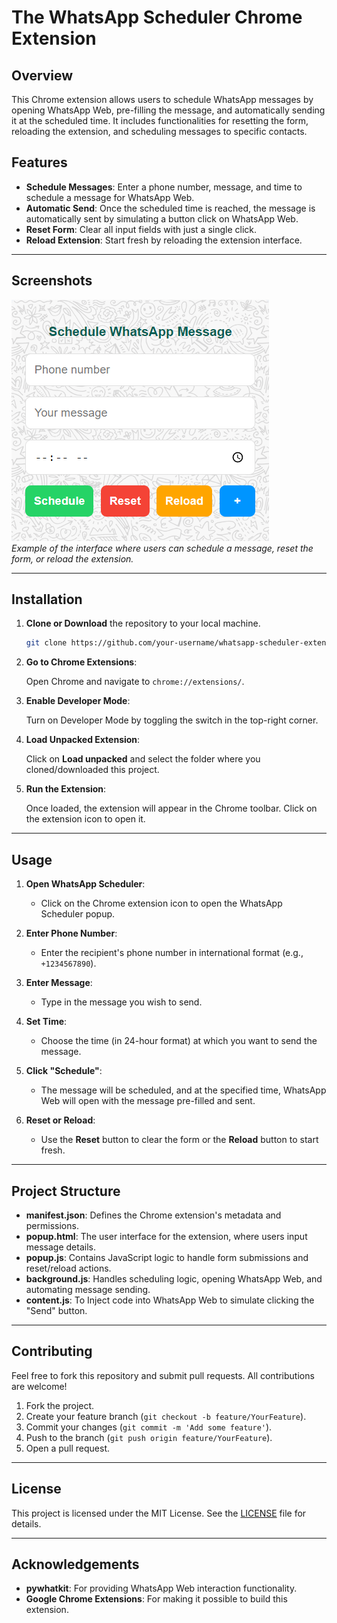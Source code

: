 # The WhatsApp Scheduler Chrome Extension

## Overview

This Chrome extension allows users to schedule WhatsApp messages by opening WhatsApp Web, pre-filling the message, and automatically sending it at the scheduled time. It includes functionalities for resetting the form, reloading the extension, and scheduling messages to specific contacts.

## Features

- **Schedule Messages**: Enter a phone number, message, and time to schedule a message for WhatsApp Web.
- **Automatic Send**: Once the scheduled time is reached, the message is automatically sent by simulating a button click on WhatsApp Web.
- **Reset Form**: Clear all input fields with just a single click.
- **Reload Extension**: Start fresh by reloading the extension interface.

---

## Screenshots

![Extension Interface Screenshot](screenshot.png)  
*Example of the interface where users can schedule a message, reset the form, or reload the extension.*

---

## Installation

1. **Clone or Download** the repository to your local machine.

    ```bash
    git clone https://github.com/your-username/whatsapp-scheduler-extension.git
    ```

2. **Go to Chrome Extensions**:

    Open Chrome and navigate to `chrome://extensions/`.

3. **Enable Developer Mode**:

    Turn on Developer Mode by toggling the switch in the top-right corner.

4. **Load Unpacked Extension**:

    Click on **Load unpacked** and select the folder where you cloned/downloaded this project.

5. **Run the Extension**:

    Once loaded, the extension will appear in the Chrome toolbar. Click on the extension icon to open it.

---

## Usage

1. **Open WhatsApp Scheduler**:
   - Click on the Chrome extension icon to open the WhatsApp Scheduler popup.

2. **Enter Phone Number**:
   - Enter the recipient's phone number in international format (e.g., `+1234567890`).

3. **Enter Message**:
   - Type in the message you wish to send.

4. **Set Time**:
   - Choose the time (in 24-hour format) at which you want to send the message.

5. **Click "Schedule"**:
   - The message will be scheduled, and at the specified time, WhatsApp Web will open with the message pre-filled and sent.

6. **Reset or Reload**:
   - Use the **Reset** button to clear the form or the **Reload** button to start fresh.

---

## Project Structure

- **manifest.json**: Defines the Chrome extension's metadata and permissions.
- **popup.html**: The user interface for the extension, where users input message details.
- **popup.js**: Contains JavaScript logic to handle form submissions and reset/reload actions.
- **background.js**: Handles scheduling logic, opening WhatsApp Web, and automating message sending.
- **content.js**: To Inject code into WhatsApp Web to simulate clicking the "Send" button.

---

## Contributing

Feel free to fork this repository and submit pull requests. All contributions are welcome!

1. Fork the project.
2. Create your feature branch (`git checkout -b feature/YourFeature`).
3. Commit your changes (`git commit -m 'Add some feature'`).
4. Push to the branch (`git push origin feature/YourFeature`).
5. Open a pull request.

---

## License

This project is licensed under the MIT License. See the [LICENSE](LICENSE) file for details.

---

## Acknowledgements

- **pywhatkit**: For providing WhatsApp Web interaction functionality.
- **Google Chrome Extensions**: For making it possible to build this extension.
